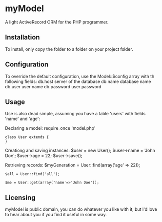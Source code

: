 # myModel

A light ActiveRecord ORM for the PHP programmer.

## Installation
To install, only copy the folder to a folder on your project folder.

## Configuration
To override the default configuration, use the Model::$config array
with th following fields:
    db.host     server of the database
    db.name     database name
    db.user     user name
    db.password user password

## Usage
Use is also dead simple,
assuming you have a table 'users' with fields 'name' and 'age':

Declaring a model:
    require_once 'model.php'

    class User extends {
    }

Creationg and saving instances:
    $user = new User();
    $user->name = 'John Doe';
    $user->age = 22;
    $user->save();

Retrieving records:
    $myGeneration = User::find(array('age' => 22));

    $all = User::find('all');

    $me = User::get(array('name'=>'John Doe'));

## Licensing
myModel is public domain, you can do whatever you like with it, 
but I'd love to hear about you if you find it useful in some way.
